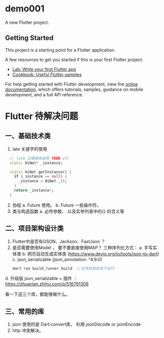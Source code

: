 # demo001

A new Flutter project.

## Getting Started

This project is a starting point for a Flutter application.

A few resources to get you started if this is your first Flutter project:

- [Lab: Write your first Flutter app](https://docs.flutter.dev/get-started/codelab)
- [Cookbook: Useful Flutter samples](https://docs.flutter.dev/cookbook)

For help getting started with Flutter development, view the
[online documentation](https://docs.flutter.dev/), which offers tutorials,
samples, guidance on mobile development, and a full API reference.


# Flutter 待解决问题
## 一、基础技术类
1. late 关键字的使用
```dart
  // late 正确使用姿势 TODO zfc
  static HiNet? _instance;

  static HiNet getInstance() {
    if (_instance == null) {
      _instance = HiNet._();
    }
    return _instance!;
  }
```

2. 协程
    a. Future 使用。
    b. Future 一些操作符。
3. 类与构造函数
    a. 必传参数、 以及实参列表中的{} 的含义等
## 二、项目架构设计类
1. Flutter中是否有GSON、Jackson、FastJson ？
2. 是否需要使用Model ， 要不要直接使用MAP？
三种序列化方式：
a. 手写实体类
b. 网页自动生成实体类 (https://www.devio.org/io/tools/json-to-dart)
c. json_serializable (json_annotation: ^4.9.0)
    ```dart
    dart run build_runner build  //在项目根目录下运行
    ```
d. 升级版 json_serializable + 插件 ： https://zhuanlan.zhihu.com/p/516791306

看一下这三个库，都能够做什么。

## 三、常用的库
1. json 使用的是 Dart:convert库， 利用 jsonDecode or jsonEncode
2. http 冲突解决。

